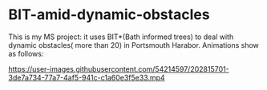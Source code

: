 # BIT-amid-dynamic-obstacles
This is my MS project: it uses BIT*(Bath informed trees) to deal with dynamic obstacles( more than 20) in Portsmouth Harabor.
Animations show as follows:

https://user-images.githubusercontent.com/54214597/202815701-3de7a734-77a7-4af5-941c-c1a60e3f5e33.mp4


